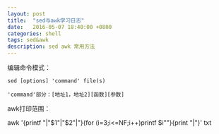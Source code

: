 ```yaml
---
layout: post
title:  "sed与awk学习日志"
date:   2016-05-07 18:40:00 +0800
categories: shell
tags: sed&awk
description: sed awk 常用方法
---
```



编辑命令模式：

`sed [options] 'command' file(s)`

`'command'部分：[地址1，地址2][函数][参数]`

awk打印范围：

  awk '{printf "|"$1"|"$2"|"}{for (i=3;i<=NF;i++)printf $i""}{print "|"}' txt
